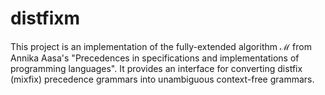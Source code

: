 # distfixm

This project is an implementation of the fully-extended algorithm ℳ from Annika Aasa's "Precedences in specifications and implementations of programming languages". It provides an interface for converting distfix (mixfix) precedence grammars into unambiguous context-free grammars.
